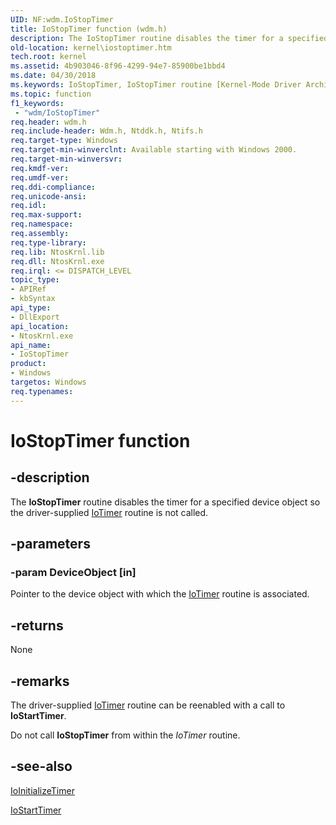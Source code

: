 ```yaml
---
UID: NF:wdm.IoStopTimer
title: IoStopTimer function (wdm.h)
description: The IoStopTimer routine disables the timer for a specified device object so the driver-supplied IoTimer routine is not called.
old-location: kernel\iostoptimer.htm
tech.root: kernel
ms.assetid: 4b903046-8f96-4299-94e7-85900be1bbd4
ms.date: 04/30/2018
ms.keywords: IoStopTimer, IoStopTimer routine [Kernel-Mode Driver Architecture], k104_dfedf779-1137-44c1-ab06-223c3ce6e9c6.xml, kernel.iostoptimer, wdm/IoStopTimer
ms.topic: function
f1_keywords:
 - "wdm/IoStopTimer"
req.header: wdm.h
req.include-header: Wdm.h, Ntddk.h, Ntifs.h
req.target-type: Windows
req.target-min-winverclnt: Available starting with Windows 2000.
req.target-min-winversvr: 
req.kmdf-ver: 
req.umdf-ver: 
req.ddi-compliance: 
req.unicode-ansi: 
req.idl: 
req.max-support: 
req.namespace: 
req.assembly: 
req.type-library: 
req.lib: NtosKrnl.lib
req.dll: NtosKrnl.exe
req.irql: <= DISPATCH_LEVEL
topic_type:
- APIRef
- kbSyntax
api_type:
- DllExport
api_location:
- NtosKrnl.exe
api_name:
- IoStopTimer
product:
- Windows
targetos: Windows
req.typenames: 
---
```


# IoStopTimer function


## -description


The <b>IoStopTimer</b> routine disables the timer for a specified device object so the driver-supplied <a href="https://docs.microsoft.com/windows-hardware/drivers/ddi/content/wdm/nc-wdm-io_timer_routine">IoTimer</a> routine is not called. 


## -parameters




### -param DeviceObject [in]

Pointer to the device object with which the <a href="https://docs.microsoft.com/windows-hardware/drivers/ddi/content/wdm/nc-wdm-io_timer_routine">IoTimer</a> routine is associated.


## -returns



None




## -remarks



The driver-supplied <a href="https://docs.microsoft.com/windows-hardware/drivers/ddi/content/wdm/nc-wdm-io_timer_routine">IoTimer</a> routine can be reenabled with a call to <b>IoStartTimer</b>.

Do not call <b>IoStopTimer</b> from within the <i>IoTimer</i> routine. 




## -see-also




<a href="https://docs.microsoft.com/windows-hardware/drivers/ddi/content/wdm/nf-wdm-ioinitializetimer">IoInitializeTimer</a>



<a href="https://docs.microsoft.com/windows-hardware/drivers/ddi/content/ntifs/nf-ntifs-iostarttimer">IoStartTimer</a>
 

 

